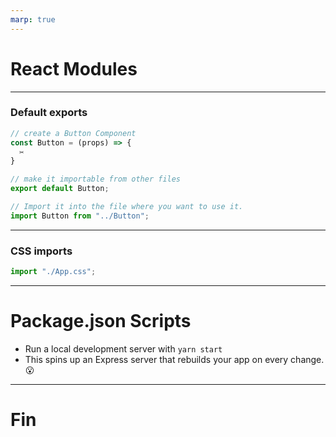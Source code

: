 ```yaml
---
marp: true
---
```


# React Modules

---

### Default exports

```js
// create a Button Component
const Button = (props) => {
  ✂️
}

// make it importable from other files
export default Button;
```

```js
// Import it into the file where you want to use it.
import Button from "../Button";
```

---

### CSS imports

```js
import "./App.css";
```

---

# Package.json Scripts

- Run a local development server with `yarn start`
- This spins up an Express server that rebuilds your app on every change. 😮

---

# Fin
